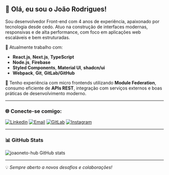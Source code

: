 ## 👋 Olá, eu sou o João Rodrigues!

Sou desenvolvedor Front-end com 4 anos de experiência, apaixonado por tecnologia desde cedo. Atuo na construção de interfaces modernas, responsivas e de alta performance, com foco em aplicações web escaláveis e bem estruturadas.

🔧 Atualmente trabalho com:
- **React.js**, **Next.js**, **TypeScript**
- **Node.js**, **Firebase**
- **Styled Components**, **Material UI**, **shadcn/ui**
- **Webpack**, **Git**, **GitLab/GitHub**

🎯 Tenho experiência com micro frontends utilizando **Module Federation**, consumo eficiente de **APIs REST**, integração com serviços externos e boas práticas de desenvolvimento moderno.

---

### 🌐 Conecte-se comigo:

[![Linkedin](https://img.shields.io/badge/LinkedIn-0077B5?style=for-the-badge&logo=linkedin&logoColor=white)](https://www.linkedin.com/in/joaonetrs/)
[![Email](https://img.shields.io/badge/Gmail-D14836?style=for-the-badge&logo=gmail&logoColor=white)](mailto:joaoteles8182@gmail.com)
[![GitLab](https://img.shields.io/badge/GitLab-330F63?style=for-the-badge&logo=gitlab&logoColor=white)](https://gitlab.com/joaoneto-hub)
[![Instagram](https://img.shields.io/badge/Instagram-E4405F?style=for-the-badge&logo=instagram&logoColor=white)](https://www.instagram.com/joaonetrs/)

---

### 📊 GitHub Stats

![joaoneto-hub GitHub stats](https://github-readme-stats.vercel.app/api?username=joaoneto-hub&show_icons=true&theme=dracula)

---

💡 *Sempre aberto a novos desafios e colaborações!*

